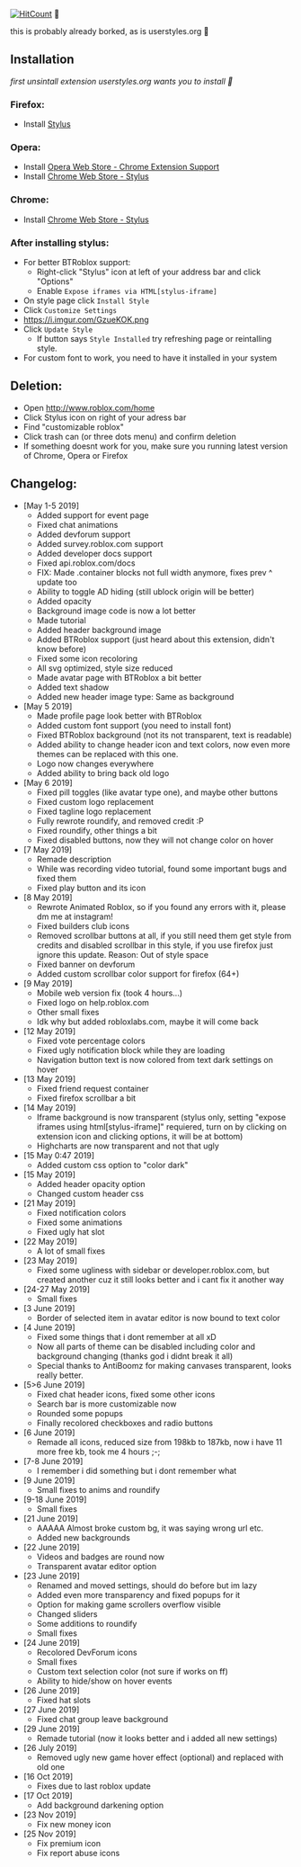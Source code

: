 [![HitCount](http://hits.dwyl.io/33kk/userstyles-stuff.svg)](http://hits.dwyl.io/33kk/userstyles-stuff) 🥴

this is probably already borked, as is userstyles.org 🥴

## Installation

*first unsintall extension userstyles.org wants you to install 🥴*

### Firefox:
- Install [Stylus](https://addons.mozilla.org/en-US/firefox/addon/styl-us/)

### Opera:
- Install [Opera Web Store - Chrome Extension Support](https://addons.opera.com/uk/extensions/details/install-chrome-extensions/)
- Install [Chrome Web Store - Stylus](https://chrome.google.com/webstore/detail/stylus/clngdbkpkpeebahjckkjfobafhncgmne)

### Chrome:
- Install [Chrome Web Store - Stylus](https://chrome.google.com/webstore/detail/stylus/clngdbkpkpeebahjckkjfobafhncgmne)

### After installing stylus:
- For better BTRoblox support:
  - Right-click "Stylus" icon at left of your address bar and click "Options"
  - Enable `Expose iframes via HTML[stylus-iframe]`
- On style page click `Install Style`
- Click `Customize Settings`
- https://i.imgur.com/GzueKOK.png
- Click `Update Style`
  - If button says `Style Installed` try refreshing page or reintalling style.
- For custom font to work, you need to have it installed in your system

## Deletion:
- Open http://www.roblox.com/home
- Click Stylus icon on right of your adress bar
- Find "customizable roblox"
- Click trash can (or three dots menu) and confirm deletion
- If something doesnt work for you, make sure you running latest version of Chrome, Opera or Firefox

## Changelog:

- [May 1-5 2019]
  - Added support for event page
  - Fixed chat animations
  - Added devforum support
  - Added survey.roblox.com support
  - Added developer docs support
  - Fixed api.roblox.com/docs
  - FIX: Made .container blocks not full width anymore, fixes prev ^ update too
  - Ability to toggle AD hiding (still ublock origin will be better)
  - Added opacity
  - Background image code is now a lot better
  - Made tutorial
  - Added header background image
  - Added BTRoblox support (just heard about this extension, didn't know before)
  - Fixed some icon recoloring
  - All svg optimized, style size reduced
  - Made avatar page with BTRoblox a bit better
  - Added text shadow
  - Added new header image type: Same as background
- [May 5 2019]
  - Made profile page look better with BTRoblox
  - Added custom font support (you need to install font)
  - Fixed BTRoblox background (not its not transparent, text is readable)
  - Added ability to change header icon and text colors, now even more themes can be replaced with this one.
  - Logo now changes everywhere
  - Added ability to bring back old logo
- [May 6 2019]
  - Fixed pill toggles (like avatar type one), and maybe other buttons
  - Fixed custom logo replacement
  - Fixed tagline logo replacement
  - Fully rewrote roundify, and removed credit :P
  - Fixed roundify, other things a bit
  - Fixed disabled buttons, now they will not change color on hover
- [7 May 2019]
  - Remade description
  - While was recording video tutorial, found some important bugs and fixed them
  - Fixed play button and its icon
- [8 May 2019]
  - Rewrote Animated Roblox, so if you found any errors with it, please dm me at instagram!
  - Fixed builders club icons
  - Removed scrollbar buttons at all, if you still need them get style from credits and disabled scrollbar in this style, if you use firefox just ignore this update. Reason: Out of style space
  - Fixed banner on devforum
  - Added custom scrollbar color support for firefox (64+)
- [9 May 2019]
  - Mobile web version fix (took 4 hours...)
  - Fixed logo on help.roblox.com
  - Other small fixes
  - Idk why but added robloxlabs.com, maybe it will come back
- [12 May 2019]
  - Fixed vote percentage colors
  - Fixed ugly notification block while they are loading
  - Navigation button text is now colored from text dark settings on hover
- [13 May 2019]
  - Fixed friend request container
  - Fixed firefox scrollbar a bit
- [14 May 2019]
  - Iframe background is now transparent (stylus only, setting "expose iframes using html[stylus-iframe]" requiered, turn on by clicking on extension icon and clicking options, it will be at bottom)
  - Highcharts are now transparent and not that ugly
- [15 May 0:47 2019]
  - Added custom css option to "color dark"
- [15 May 2019]
  - Added header opacity option
  - Changed custom header css
- [21 May 2019]
  - Fixed notification colors
  - Fixed some animations
  - Fixed ugly hat slot
- [22 May 2019]
  - A lot of small fixes
- [23 May 2019]
  - Fixed some ugliness with sidebar or developer.roblox.com, but created another cuz it still looks better and i cant fix it another way
- [24-27 May 2019]
  - Small fixes
- [3 June 2019]
  - Border of selected item in avatar editor is now bound to text color
- [4 June 2019]
  - Fixed some things that i dont remember at all xD
  - Now all parts of theme can be disabled including color and background changing (thanks god i didnt break it all)
  - Special thanks to AntiBoomz for making canvases transparent, looks really better.
- [5>6 June 2019]
  - Fixed chat header icons, fixed some other icons
  - Search bar is more customizable now
  - Rounded some popups
  - Finally recolored checkboxes and radio buttons
- [6 June 2019]
  - Remade all icons, reduced size from 198kb to 187kb, now i have 11 more free kb, took me 4 hours ;-;
- [7-8 June 2019]
  - I remember i did something but i dont remember what
- [9 June 2019]
  - Small fixes to anims and roundify
- [9-18 June 2019]
  - Small fixes
- [21 June 2019]
  - AAAAA Almost broke custom bg, it was saying wrong url etc.
  - Added new backgrounds
- [22 June 2019]
  - Videos and badges are round now
  - Transparent avatar editor option
- [23 June 2019]
  - Renamed and moved settings, should do before but im lazy
  - Added even more transparency and fixed popups for it
  - Option for making game scrollers overflow visible
  - Changed sliders
  - Some additions to roundify
  - Small fixes
- [24 June 2019]
  - Recolored DevForum icons
  - Small fixes
  - Custom text selection color (not sure if works on ff)
  - Ability to hide/show on hover events
- [26 June 2019]
  - Fixed hat slots
- [27 June 2019]
  - Fixed chat group leave background
- [29 June 2019]
  - Remade tutorial (now it looks better and i added all new settings)
- [26 July 2019]
  - Removed ugly new game hover effect (optional) and replaced with old one
- [16 Oct 2019]
  - Fixes due to last roblox update
- [17 Oct 2019]
  - Add background darkening option
- [23 Nov 2019]
  - Fix new money icon
- [25 Nov 2019]
  - Fix premium icon
  - Fix report abuse icons

